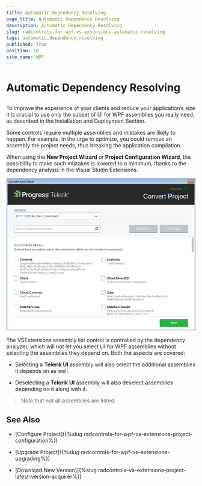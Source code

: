 ```yaml
---
title: Automatic Dependency Resolving
page_title: Automatic Dependency Resolving
description: Automatic Dependency Resolving
slug: radcontrols-for-wpf-vs-extensions-automatic-resolving
tags: automatic,dependency,resolving
published: True
position: 10
site_name: WPF
---
```


# Automatic Dependency Resolving



## 

To improve the experience of your clients and reduce your application’s size it is crucial to use only the subset of UI for WPF assemblies you really need, as described in the Installation and Deployment Section.

Some controls require multiple assemblies and mistakes are likely to happen. For example, in the urge to optimize, you could remove an assembly the project needs, thus breaking the application compilation. 

When using the __New Project Wizard__ or __Project Configuration Wizard__, the possibility to make such mistakes is lowered to a minimum, thanks to the dependency analysis in the Visual Studio Extensions. 

![Project Configuration Wizard](images/VSExtensions_WPF_ProjectConfigWizard.png)

The VSExtensions assembly list control is controlled by the dependency analyzer, which will not let you select UI for WPF assemblies without selecting the assemblies they depend on. Both the aspects are covered: 

* Selecting a __Telerik UI__ assembly will also select the additional assemblies it depends on as well. 

* Deselecting a __Telerik UI__ assembly will also deselect assemblies depending on it along with it. 

>Note that not all assemblies are listed.

## See Also

 * [Configure Project]({%slug radcontrols-for-wpf-vs-extensions-project-configuration%})

 * [Upgrade Project]({%slug radcontrols-for-wpf-vs-extensions-upgrading%})

 * [Download New Version]({%slug radcontrols-vs-extensions-project-latest-version-acquirer%})
